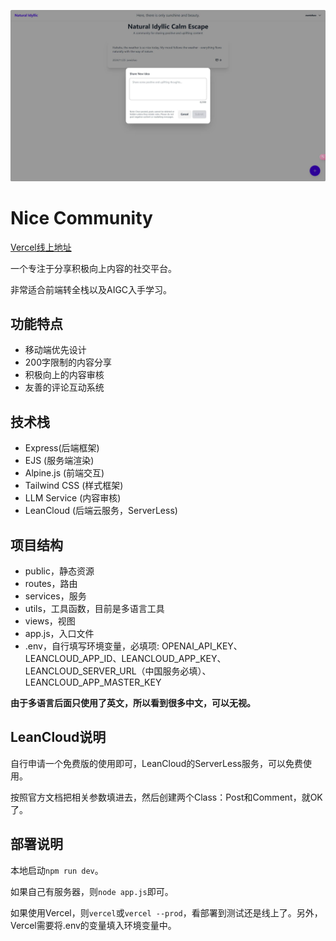 ![Preview](./public/preview.jpg)

# Nice Community

[Vercel线上地址](https://nice-community.vercel.app/)

一个专注于分享积极向上内容的社交平台。

非常适合前端转全栈以及AIGC入手学习。

## 功能特点

- 移动端优先设计
- 200字限制的内容分享
- 积极向上的内容审核
- 友善的评论互动系统

## 技术栈

- Express(后端框架)
- EJS (服务端渲染)
- Alpine.js (前端交互)
- Tailwind CSS (样式框架)
- LLM Service (内容审核)
- LeanCloud (后端云服务，ServerLess)

## 项目结构

- public，静态资源
- routes，路由
- services，服务
- utils，工具函数，目前是多语言工具
- views，视图
- app.js，入口文件
- .env，自行填写环境变量，必填项: OPENAI_API_KEY、LEANCLOUD_APP_ID、LEANCLOUD_APP_KEY、LEANCLOUD_SERVER_URL（中国服务必填）、LEANCLOUD_APP_MASTER_KEY

**由于多语言后面只使用了英文，所以看到很多中文，可以无视。**

## LeanCloud说明

自行申请一个免费版的使用即可，LeanCloud的ServerLess服务，可以免费使用。

按照官方文档把相关参数填进去，然后创建两个Class：Post和Comment，就OK了。

## 部署说明

本地启动`npm run dev`。

如果自己有服务器，则`node app.js`即可。

如果使用Vercel，则`vercel`或`vercel --prod`，看部署到测试还是线上了。另外，Vercel需要将.env的变量填入环境变量中。
